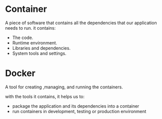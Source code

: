 # Container

A piece of software that contains all the dependencies that our application needs to run.
it contains:

- The code.
- Runtime environment.
- Libraries and dependencies.
- System tools and settings.

# Docker

A tool for creating ,managing, and running the containers.

with the tools it contains, it helps us to:

- package the application and its dependencies into a container
- run containers in development, testing or production environment
